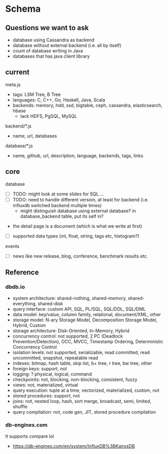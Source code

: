 # Schema

## Questions we want to ask

- database using Cassandra as backend
- database without external backend (i.e. all by itself)
- count of database writing in Java
- databases that has java client library

## current

meta.js

- tags: LSM Tree, B Tree
- languages: C, C++, Go, Haskell, Java, Scala
- backends: memory, hdd, ssd, bigtable, ceph, cassandra, elasticsearch, hbase
  - lack HDFS, PgSQL, MySQL

backend/*.js

- name, url, databases

database/*.js

- name, github, url, description, language, backends, tags, links

## core

database

- [ ] TODO: might look at some slides for SQL ...
- [ ] TODO: need to handle different version, at least for backend (i.e. influxdb switched backend multiple times)
  - might distinguish database using external database? in database_backend table, put its self in?
- the detail page is a document (which is what we write at first)
- [ ] supported data types (int, float, string, tags etc, histogram?)

events

- [ ] news like new release, blog, conference, benchmark results etc.

## Reference

### dbdb.io

- system architecture: shared-nothing, shared-memory, shared-everything, shared-disk
- query interface: custom API, SQL, PL/SQL, SQL/DDL, SQL/DML
- data model: key/value, column family, relational, document/XML, other
- storage model: N-ary Storage Model, Decomposition Storage Model, Hybrid, Custom
- storage architecture: Disk-Oriented, In-Memory, Hybrid
- concurrency control: not supported, 2 PC (Deadlock Prevention/Detection), OCC, MVCC, Timestamp Ordering, Deterministic Concurrency Control
- isolation levels: not supported, serializable, read committed, read uncommitted, snapshot, repeatable read
- indexes: bitmap, hash table, skip list, b+ tree, r tree, bw tree, other
- foreign keys: support, not
- logging: ? physical, logical, command
- checkpoints: not, blocking, non-blocking, consistent, fuzzy
- views: not, materialized, virtual
- query execution: tuple at a time, vectorized, materialized, custom, not
- stored procedures: support, not
- joins: not, nested loop, hash, sort merge, broadcast, semi, limited, shuffle
- query compilation: not, code gen, JIT, stored procedure compilation 

### db-engines.com

It supports compare lol

- https://db-engines.com/en/system/InfluxDB%3BKairosDB